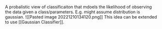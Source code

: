 A probalistic view of classificaiton that mdoels the likelihood of observing the data given a class/parameters. E.g. might assume distribution is gaussian. 
![[Pasted image 20221210134120.png]]
This idea can be extended to use [[Gaussian Classifier]]. 